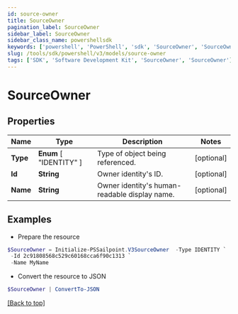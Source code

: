 ```yaml
---
id: source-owner
title: SourceOwner
pagination_label: SourceOwner
sidebar_label: SourceOwner
sidebar_class_name: powershellsdk
keywords: ['powershell', 'PowerShell', 'sdk', 'SourceOwner', 'SourceOwner'] 
slug: /tools/sdk/powershell/v3/models/source-owner
tags: ['SDK', 'Software Development Kit', 'SourceOwner', 'SourceOwner']
---
```



# SourceOwner

## Properties

Name | Type | Description | Notes
------------ | ------------- | ------------- | -------------
**Type** |  **Enum** [  "IDENTITY" ] | Type of object being referenced. | [optional] 
**Id** | **String** | Owner identity's ID. | [optional] 
**Name** | **String** | Owner identity's human-readable display name. | [optional] 

## Examples

- Prepare the resource
```powershell
$SourceOwner = Initialize-PSSailpoint.V3SourceOwner  -Type IDENTITY `
 -Id 2c91808568c529c60168cca6f90c1313 `
 -Name MyName
```

- Convert the resource to JSON
```powershell
$SourceOwner | ConvertTo-JSON
```


[[Back to top]](#) 

